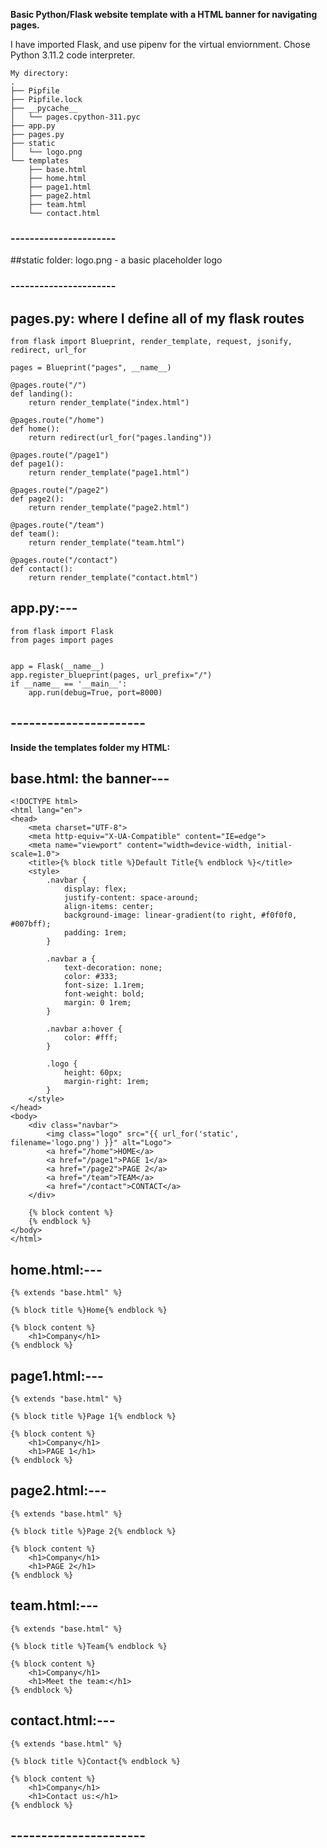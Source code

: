 **Basic Python/Flask website template with a HTML banner for navigating pages.**

I have imported Flask, and use pipenv for the virtual enviornment. Chose Python 3.11.2 code interpreter.


```
My directory:
.
├── Pipfile
├── Pipfile.lock
├── __pycache__
│   └── pages.cpython-311.pyc
├── app.py
├── pages.py
├── static
│   └── logo.png
└── templates
    ├── base.html
    ├── home.html
    ├── page1.html
    ├── page2.html
    ├── team.html
    └── contact.html
```
### ----------------------

##static folder:
logo.png - a basic placeholder logo

### ----------------------

## pages.py: where I define all of my flask routes
```
from flask import Blueprint, render_template, request, jsonify, redirect, url_for

pages = Blueprint("pages", __name__)

@pages.route("/")
def landing():
    return render_template("index.html")

@pages.route("/home")
def home():
    return redirect(url_for("pages.landing"))

@pages.route("/page1")
def page1():
    return render_template("page1.html")

@pages.route("/page2")
def page2():
    return render_template("page2.html")

@pages.route("/team")
def team():
    return render_template("team.html")

@pages.route("/contact")
def contact():
    return render_template("contact.html")
```

## app.py:---
```
from flask import Flask
from pages import pages


app = Flask(__name__)
app.register_blueprint(pages, url_prefix="/")
if __name__ == '__main__':
    app.run(debug=True, port=8000)
```
## ----------------------

**Inside the templates folder my HTML:**

## base.html: the banner---
```
<!DOCTYPE html>
<html lang="en">
<head>
    <meta charset="UTF-8">
    <meta http-equiv="X-UA-Compatible" content="IE=edge">
    <meta name="viewport" content="width=device-width, initial-scale=1.0">
    <title>{% block title %}Default Title{% endblock %}</title>
    <style>
        .navbar {
            display: flex;
            justify-content: space-around;
            align-items: center;
            background-image: linear-gradient(to right, #f0f0f0, #007bff);
            padding: 1rem;
        }

        .navbar a {
            text-decoration: none;
            color: #333;
            font-size: 1.1rem;
            font-weight: bold;
            margin: 0 1rem;
        }

        .navbar a:hover {
            color: #fff;
        }

        .logo {
            height: 60px;
            margin-right: 1rem;
        }
    </style>
</head>
<body>
    <div class="navbar">
        <img class="logo" src="{{ url_for('static', filename='logo.png') }}" alt="Logo">
        <a href="/home">HOME</a>
        <a href="/page1">PAGE 1</a>
        <a href="/page2">PAGE 2</a>
        <a href="/team">TEAM</a>
        <a href="/contact">CONTACT</a>
    </div>

    {% block content %}
    {% endblock %}
</body>
</html>
```

## home.html:---
```
{% extends "base.html" %}

{% block title %}Home{% endblock %}

{% block content %}
    <h1>Company</h1>
{% endblock %}
```

## page1.html:---
```
{% extends "base.html" %}

{% block title %}Page 1{% endblock %}

{% block content %}
    <h1>Company</h1>
    <h1>PAGE 1</h1>
{% endblock %}
```

## page2.html:---
```
{% extends "base.html" %}

{% block title %}Page 2{% endblock %}

{% block content %}
    <h1>Company</h1>
    <h1>PAGE 2</h1>
{% endblock %}
```

## team.html:---
```
{% extends "base.html" %}

{% block title %}Team{% endblock %}

{% block content %}
    <h1>Company</h1>
    <h1>Meet the team:</h1>
{% endblock %}
```

## contact.html:---
```
{% extends "base.html" %}

{% block title %}Contact{% endblock %}

{% block content %}
    <h1>Company</h1>
    <h1>Contact us:</h1>
{% endblock %}
```
## ---------------------- 
